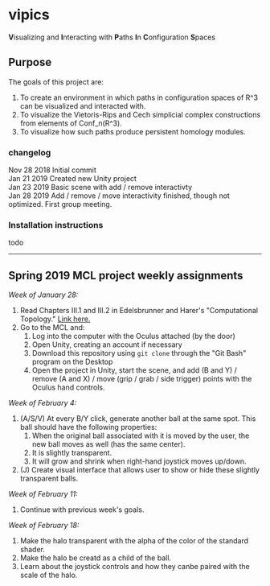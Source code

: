 # vipics
**V**isualizing and **I**nteracting with **P**aths **I**n **C**onfiguration **S**paces

## Purpose

The goals of this project are:
1. To create an environment in which paths in configuration spaces of R^3 can be visualized and interacted with. 
2. To visualize the Vietoris-Rips and Cech simplicial complex constructions from elements of Conf_n(R^3).
3. To visualize how such paths produce persistent homology modules.

### changelog

Nov 28 2018 Initial commit<br>
Jan 21 2019 Created new Unity project<br>
Jan 23 2019 Basic scene with add / remove interactivty<br>
Jan 28 2019 Add / remove / move interactivity finished, though not optimized. First group meeting.

### Installation instructions

todo

---

## Spring 2019 MCL project weekly assignments

*Week of January 28:*
1. Read Chapters III.1 and III.2 in Edelsbrunner and Harer's "Computational Topology." [Link here.](https://www.researchgate.net/publication/220692408_Computational_Topology_An_Introduction)
2. Go to the MCL and:<br>
    1. Log into the computer with the Oculus attached (by the door)<br>
    2. Open Unity, creating an account if necessary<br>
    3. Download this repository using `git clone` through the "Git Bash" program on the Desktop<br>
    4. Open the project in Unity, start the scene, and add (B and Y) / remove (A and X) / move (grip / grab / side trigger) points with the Oculus hand controls.<br>
	
*Week of February 4:*
1. (A/S/V) At every B/Y click, generate another ball at the same spot. This ball should have the following properties:<br>
    1. When the original ball associated with it is moved by the user, the new ball moves as well (has the same center).<br>
    2. It is slightly transparent.<br>
	3. It will grow and shrink when right-hand joystick moves up/down. <br>
2. (J) Create visual interface that allows user to show or hide these slightly transparent balls.<br>

*Week of February 11:*
1. Continue with previous week's goals. <br> 

*Week of February 18:*
1. Make the halo transparent with the alpha of the color of the standard shader. <br>
2. Make the halo be creatd as a child of the ball.<br>
3. Learn about the joystick controls and how they canbe paired with the scale of the halo.<br>